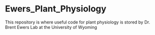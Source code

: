 # Ewers_Plant_Physiology
This repository is where useful code for plant physiology is stored by Dr. Brent Ewers Lab at the University of Wyoming 
